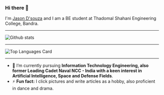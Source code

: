 ### Hi there 👋

I'm [Jason D'souza](https://www.linkedin.com/in/jason-d-b8029020b/) and I am a BE student at Thadomal Shahani Engineering College, Bandra.
<br><hr>
![Github stats](https://github-readme-stats.vercel.app/api?username=KaranChopra5802&theme=gruvbox_light&show_icons=true&count_private=true)<hr>
![Top Languages Card](https://github-readme-stats.vercel.app/api/top-langs/?username=KaranChopra5802&theme=gruvbox_light&layout=compact)<hr>
- 🌱 I’m currently pursuing **Information Technology Engineering, also former Leading Cadet Naval NCC - India with a keen interest in Artificial Intelligence, Space and Defense Fields**.
- ⚡ **Fun fact:** I click pictures and write articles as a hobby, also proficient in dance and drama.
<!--
- 🔭 I’m currently working on ...
- 👯 I’m looking to collaborate on ...
- 🤔 I’m looking for help with ...
- 💬 Ask me about ...
- 📫 How to reach me: ...
- 😄 Pronouns: ...
-->
